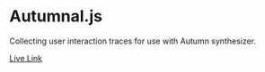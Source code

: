 # Autumnal.js
Collecting user interaction traces for use with Autumn synthesizer.

[Live Link](https://4502-128-30-60-165.ngrok-free.app/)
